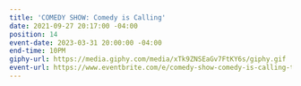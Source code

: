 ```yaml
---
title: 'COMEDY SHOW: Comedy is Calling'
date: 2021-09-27 20:17:00 -04:00
position: 14
event-date: 2023-03-31 20:00:00 -04:00
end-time: 10PM
giphy-url: https://media.giphy.com/media/xTk9ZNSEaGv7FtKY6s/giphy.gif
event-url: https://www.eventbrite.com/e/comedy-show-comedy-is-calling-tickets-559036823187
---
```


